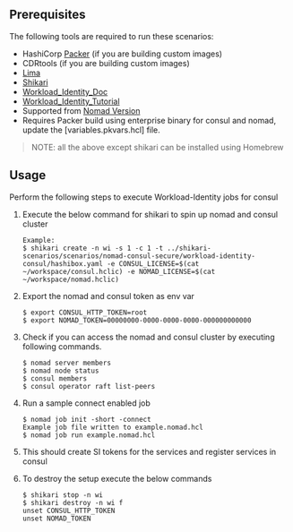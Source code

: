 ## Prerequisites

The following tools are required to run these scenarios:

* HashiCorp [Packer](https://developer.hashicorp.com/packer) (if you are building custom images)
* CDRtools (if you are building custom images)
* [Lima](https://lima-vm.io/)
* [Shikari](https://github.com/ranjandas/shikari)
* [Workload_Identity_Doc](https://developer.hashicorp.com/nomad/docs/concepts/workload-identity)
* [Workload_Identity_Tutorial](https://developer.hashicorp.com/nomad/tutorials/integrate-consul/consul-acl)
* Supported from [Nomad Version](https://github.com/hashicorp/nomad/blob/main/CHANGELOG.md#170-december-07-2023)
* Requires Packer build using enterprise binary for consul and nomad, update the [variables.pkvars.hcl] file.

> NOTE: all the above except shikari can be installed using Homebrew

## Usage

Perform the following steps to execute Workload-Identity jobs for consul

1. Execute the below command for shikari to spin up nomad and consul cluster

    ```
    Example:
    $ shikari create -n wi -s 1 -c 1 -t ../shikari-scenarios/scenarios/nomad-consul-secure/workload-identity-consul/hashibox.yaml -e CONSUL_LICENSE=$(cat ~/workspace/consul.hclic) -e NOMAD_LICENSE=$(cat ~/workspace/nomad.hclic)
    ```

2. Export the nomad and consul token as env var

    ```
    $ export CONSUL_HTTP_TOKEN=root
    $ export NOMAD_TOKEN=00000000-0000-0000-0000-000000000000
    ```

3. Check if you can access the nomad and consul cluster by executing following commands.

    ```
    $ nomad server members
    $ nomad node status
    $ consul members
    $ consul operator raft list-peers
    ```
4. Run a sample connect enabled job

    ```
    $ nomad job init -short -connect
    Example job file written to example.nomad.hcl
    $ nomad job run example.nomad.hcl
    ```

5. This should create SI tokens for the services and register services in consul

6. To destroy the setup execute the below commands

    ```
    $ shikari stop -n wi
    $ shikari destroy -n wi f
    unset CONSUL_HTTP_TOKEN
    unset NOMAD_TOKEN
    ```
